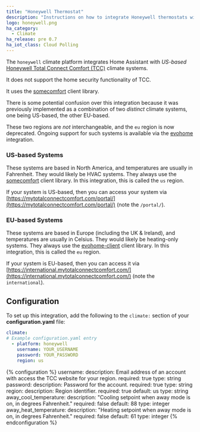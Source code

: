 ```yaml
---
title: "Honeywell Thermostat"
description: "Instructions on how to integrate Honeywell thermostats within Home Assistant."
logo: honeywell.png
ha_category:
  - Climate
ha_release: pre 0.7
ha_iot_class: Cloud Polling
---
```


The `honeywell` climate platform integrates Home Assistant with _US-based_ [Honeywell Total Connect Comfort (TCC)](https://mytotalconnectcomfort.com/portal/) climate systems.

It does not support the home security functionality of TCC.

It uses the [somecomfort](https://github.com/kk7ds/somecomfort) client library.

<div class='note'>

There is some potential confusion over this integration because it was previously implemented as a combination of two _distinct_ climate systems, one being US-based, the other EU-based.

These two regions are _not_ interchangeable, and the `eu` region is now deprecated.  Ongoing support for such systems is available via the [evohome](/integrations/evohome/) integration.

</div>

### US-based Systems

These systems are based in North America, and temperatures are usually in Fahrenheit. They would likely be HVAC systems. They always use the [somecomfort](https://github.com/kk7ds/somecomfort) client library. In this integration, this is called the `us` region.

If your system is US-based, then you can access your system via [https://mytotalconnectcomfort.com/portal/](https://mytotalconnectcomfort.com/portal/) (note the `/portal/`).

### EU-based Systems

These systems are based in Europe (including the UK & Ireland), and temperatures are usually in Celsius. They would likely be heating-only systems. They always use the [evohome-client](https://github.com/watchforstock/evohome-client) client library. In this integration, this is called the `eu` region.

If your system is EU-based, then you can access it via [https://international.mytotalconnectcomfort.com/](https://international.mytotalconnectcomfort.com/) (note the `international`).

## Configuration

To set up this integration, add the following to the `climate:` section of your **configuration.yaml** file:

```yaml
climate:
# Example configuration.yaml entry
  - platform: honeywell
    username: YOUR_USERNAME
    password: YOUR_PASSWORD
    region: us
```

{% configuration %}
username:
  description: Email address of an account with access the TCC website for your region.
  required: true
  type: string
password:
  description: Password for the account.
  required: true
  type: string
region:
  description: Region identifier.
  required: true
  default: us
  type: string
away_cool_temperature:
  description: "Cooling setpoint when away mode is on, in degrees Fahrenheit."
  required: false
  default: 88
  type: integer
away_heat_temperature:
  description: "Heating setpoint when away mode is on, in degrees Fahrenheit."
  required: false
  default: 61
  type: integer
{% endconfiguration %}
